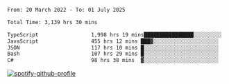 <!--START_SECTION:waka-->

```txt
From: 20 March 2022 - To: 01 July 2025

Total Time: 3,139 hrs 30 mins

TypeScript                 1,998 hrs 19 mins████████████████░░░░░░░░░   63.65 %
JavaScript                 455 hrs 12 mins ███▓░░░░░░░░░░░░░░░░░░░░░   14.50 %
JSON                       117 hrs 10 mins █░░░░░░░░░░░░░░░░░░░░░░░░   03.73 %
Bash                       107 hrs 29 mins █░░░░░░░░░░░░░░░░░░░░░░░░   03.42 %
C#                         98 hrs 38 mins  ▓░░░░░░░░░░░░░░░░░░░░░░░░   03.14 %
```

<!--END_SECTION:waka-->
[![spotify-github-profile](https://spotify-github-profile.vercel.app/api/view?uid=c00zprrvy9xiloa9qnco3hmng&cover_image=true&theme=novatorem&show_offline=false&background_color=121212&bar_color=53b14f&bar_color_cover=false)](https://spotify-github-profile.vercel.app/api/view?uid=c00zprrvy9xiloa9qnco3hmng&redirect=true)



